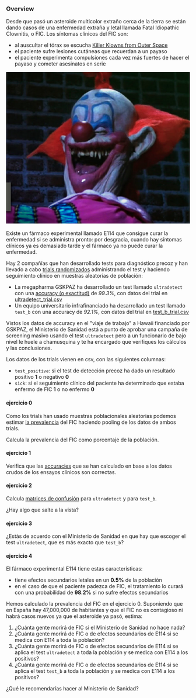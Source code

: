 ### Overview

Desde que pasó un asteroide multicolor extraño cerca de la tierra se están dando casos de una enfermedad extraña y letal llamada Fatal Idiopathic Clownitis, o FIC. Los síntomas clínicos del FIC son:

* al auscultar el tórax se escucha [Killer Klowns from Outer Space](https://www.youtube.com/watch?v=tGVX033PiDA)
* el paciente sufre lesiones cutáneas que recuerdan a un payaso
* el paciente experimenta compulsiones cada vez más fuertes de hacer el payaso y cometer asesinatos en serie

![killer_klown](killer_klown.png)

Existe un fármaco experimental llamado E114 que consigue curar la enfermedad si se administra pronto: por desgracia, cuando hay síntomas clínicos ya es demasiado tarde y el fármaco ya no puede curar la enfermedad.

Hay 2 compañías que han desarrollado tests para diagnóstico precoz y han llevado a cabo [trials randomizados](https://en.wikipedia.org/wiki/Randomized_controlled_trial) administrando el test y haciendo seguimiento clínico en muestras aleatorias de población:

* La megapharma GSKPAZ ha desarrollado un test llamado `ultradetect` con una [accuracy (o exactitud)](https://en.wikipedia.org/wiki/Accuracy_and_precision#In_binary_classification) de *99.3%*, con datos del trial en [ultradetect_trial.csv](ultradetect_trial.csv)
* Un equipo universitario infrafinanciado ha desarrollado un test llamado `test_b` con una accuracy de *92.1%*, con datos del trial en [test_b_trial.csv](test_b_trial.csv)

Vistos los datos de accuracy en el "viaje de trabajo" a Hawaii financiado por GSKPAZ, el Ministerio de Sanidad está a punto de aprobar una campaña de screening masivo usando el test `ultradetect` pero a un funcionario de bajo nivel le huele a chamusquina y te ha encargado que verifiques los cálculos y las conclusiones.

Los datos de los trials vienen en csv, con las siguientes columnas:

* `test_positive`: si el test de detección precoz ha dado un resultado positivo **1** o negativo **0**
* `sick`: si el seguimiento clínico del paciente ha determinado que estaba enfermo de FIC **1** o no enfermo **0**

#### ejercicio 0

Como los trials han usado muestras poblacionales aleatorias podemos estimar [la prevalencia](https://es.wikipedia.org/wiki/Prevalencia) del FIC haciendo pooling de los datos de ambos trials.

Calcula la prevalencia del FIC como porcentaje de la población.

#### ejercicio 1

Verifica que las [accuracies](https://en.wikipedia.org/wiki/Accuracy_and_precision#In_binary_classification) que se han calculado en base a los datos crudos de los ensayos clínicos son correctas.

#### ejercicio 2

Calcula [matrices de confusión](https://en.wikipedia.org/wiki/Confusion_matrix) para `ultradetect` y para `test_b`.

¿Hay algo que salte a la vista?

#### ejercicio 3

¿Estás de acuerdo con el Ministerio de Sanidad en que hay que escoger el test `ultradetect`, que es más exacto que `test_b`?

#### ejercicio 4

El fármaco experimental E114 tiene estas características:

* tiene efectos secundarios letales en un **0.5%** de la población
* en el caso de que el paciente padezca de FIC, el tratamiento lo curará con una probabilidad de **98.2%** si no sufre efectos secundarios

Hemos calculado la prevalencia del FIC en el ejercicio 0. Suponiendo que en España hay 47,000,000 de habitantes y que el FIC no es contagioso ni habrá casos nuevos ya que el asteroide ya pasó, estima:

1. ¿Cuánta gente morirá de FIC si el Ministerio de Sanidad no hace nada?
2. ¿Cuánta gente morirá de FIC o de efectos secundarios de E114 si se medica con E114 a toda la población?
3. ¿Cuánta gente morirá de FIC o de efectos secundarios de E114 si se aplica el test `ultradetect` a toda la población y se medica con E114 a los positivos?
4. ¿Cuánta gente morirá de FIC o de efectos secundarios de E114 si se aplica el test `test_b` a toda la población y se medica con E114 a los positivos?

¿Qué le recomendarías hacer al Ministerio de Sanidad?
